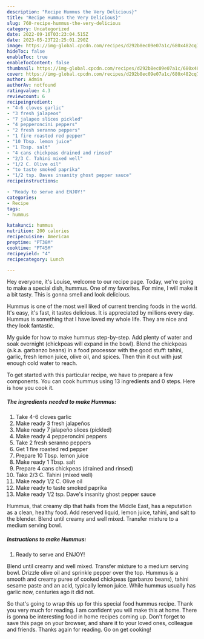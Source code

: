 ```yaml
---
description: "Recipe Hummus the Very Delicious}"
title: "Recipe Hummus the Very Delicious}"
slug: 760-recipe-hummus-the-very-delicious
category: Uncategorized
date: 2022-09-16T03:23:04.515Z
date: 2023-05-23T22:25:01.290Z
image: https://img-global.cpcdn.com/recipes/d292b8ec09e07a1c/680x482cq70/hummus-recipe-main-photo.jpg
hideToc: false
enableToc: true
enableTocContent: false
thumbnail: https://img-global.cpcdn.com/recipes/d292b8ec09e07a1c/680x482cq70/hummus-recipe-main-photo.jpg
cover: https://img-global.cpcdn.com/recipes/d292b8ec09e07a1c/680x482cq70/hummus-recipe-main-photo.jpg
author: Admin
authorAv: notfound
ratingvalue: 4.3
reviewcount: 6
recipeingredient:
- "4-6 cloves garlic"
- "3 fresh jalapeos"
- "7 jalapeo slices pickled"
- "4 pepperoncini peppers"
- "2 fresh seranno peppers"
- "1 fire roasted red pepper"
- "10 Tbsp. lemon juice"
- "1 Tbsp. salt"
- "4 cans chickpeas drained and rinsed"
- "2/3 C. Tahini mixed well"
- "1/2 C. Olive oil"
- "to taste smoked paprika"
- "1/2 tsp. Daves insanity ghost pepper sauce"
recipeinstructions:

- "Ready to serve and ENJOY!"
categories:
- Recipe
tags:
- hummus

katakunci: hummus 
nutrition: 200 calories
recipecuisine: American
preptime: "PT38M"
cooktime: "PT45M"
recipeyield: "4"
recipecategory: Lunch

---
```



Hey everyone, it's Louise, welcome to our recipe page. Today, we're going to make a special dish, hummus. One of my favorites. For mine, I will make it a bit tasty. This is gonna smell and look delicious.

Hummus is one of the most well liked of current trending foods in the world. It's easy, it's fast, it tastes delicious. It is appreciated by millions every day. Hummus is something that I have loved my whole life. They are nice and they look fantastic.

My guide for how to make hummus step-by-step. Add plenty of water and soak overnight (chickpeas will expand in the bowl). Blend the chickpeas (a.k.a. garbanzo beans) in a food processor with the good stuff: tahini, garlic, fresh lemon juice, olive oil, and spices. Then thin it out with just enough cold water to reach.


To get started with this particular recipe, we have to prepare a few components. You can cook hummus using 13 ingredients and 0 steps. Here is how you cook it.

<!--inarticleads1-->

##### The ingredients needed to make Hummus:

1. Take 4-6 cloves garlic
1. Make ready 3 fresh jalapeños
1. Make ready 7 jalapeño slices (pickled)
1. Make ready 4 pepperoncini peppers
1. Take 2 fresh seranno peppers
1. Get 1 fire roasted red pepper
1. Prepare 10 Tbsp. lemon juice
1. Make ready 1 Tbsp. salt
1. Prepare 4 cans chickpeas (drained and rinsed)
1. Take 2/3 C. Tahini (mixed well)
1. Make ready 1/2 C. Olive oil
1. Make ready to taste smoked paprika
1. Make ready 1/2 tsp. Dave&#39;s insanity ghost pepper sauce


Hummus, that creamy dip that hails from the Middle East, has a reputation as a clean, healthy food. Add reserved liquid, lemon juice, tahini, and salt to the blender. Blend until creamy and well mixed. Transfer mixture to a medium serving bowl. 

<!--inarticleads2-->

##### Instructions to make Hummus:


1. Ready to serve and ENJOY!

Blend until creamy and well mixed. Transfer mixture to a medium serving bowl. Drizzle olive oil and sprinkle pepper over the top. Hummus is a smooth and creamy puree of cooked chickpeas (garbanzo beans), tahini sesame paste and an acid, typically lemon juice. While hummus usually has garlic now, centuries ago it did not. 

So that's going to wrap this up for this special food hummus recipe. Thank you very much for reading. I am confident you will make this at home. There is gonna be interesting food in home recipes coming up. Don't forget to save this page on your browser, and share it to your loved ones, colleague and friends. Thanks again for reading. Go on get cooking!
